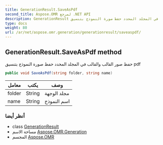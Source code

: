 ```yaml
---
title: GenerationResult.SaveAsPdf
second_title: Aspose.OMR لمرجع .NET API
description: GenerationResult طريقة. حفظ صور القالب والقالب في المجلد المحدد حفظ صورة النموذج بتنسيق pdf
type: docs
weight: 80
url: /ar/net/aspose.omr.generation/generationresult/saveaspdf/
---
```

## GenerationResult.SaveAsPdf method

حفظ صور القالب والقالب في المجلد المحدد حفظ صورة النموذج بتنسيق pdf

```csharp
public void SaveAsPdf(string folder, string name)
```

| معامل | يكتب | وصف |
| --- | --- | --- |
| folder | String | مجلد الوجهة |
| name | String | اسم النموذج |

### أنظر أيضا

* class [GenerationResult](../)
* مساحة الاسم [Aspose.OMR.Generation](../../generationresult/)
* المجسم [Aspose.OMR](../../../)


